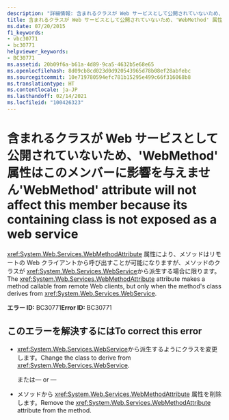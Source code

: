 ```yaml
---
description: "詳細情報: 含まれるクラスが Web サービスとして公開されていないため、'WebMethod' 属性はこのメンバーに影響を与えません"
title: 含まれるクラスが Web サービスとして公開されていないため、'WebMethod' 属性はこのメンバーに影響を与えません
ms.date: 07/20/2015
f1_keywords:
- vbc30771
- bc30771
helpviewer_keywords:
- BC30771
ms.assetid: 20b09f6a-b61a-4d89-9ca5-4632b5e68e65
ms.openlocfilehash: 8d09cb8cd023d0d920543965d78b08ef28abfebc
ms.sourcegitcommit: 10e719780594efc781b15295e499c66f316068b8
ms.translationtype: HT
ms.contentlocale: ja-JP
ms.lasthandoff: 02/14/2021
ms.locfileid: "100426323"
---
```

# <a name="webmethod-attribute-will-not-affect-this-member-because-its-containing-class-is-not-exposed-as-a-web-service"></a><span data-ttu-id="4836f-103">含まれるクラスが Web サービスとして公開されていないため、'WebMethod' 属性はこのメンバーに影響を与えません</span><span class="sxs-lookup"><span data-stu-id="4836f-103">'WebMethod' attribute will not affect this member because its containing class is not exposed as a web service</span></span>

<span data-ttu-id="4836f-104"><xref:System.Web.Services.WebMethodAttribute> 属性により、メソッドはリモートの Web クライアントから呼び出すことが可能になりますが、メソッドのクラスが <xref:System.Web.Services.WebService>から派生する場合に限ります。</span><span class="sxs-lookup"><span data-stu-id="4836f-104">The <xref:System.Web.Services.WebMethodAttribute> attribute makes a method callable from remote Web clients, but only when the method's class derives from <xref:System.Web.Services.WebService>.</span></span>  
  
 <span data-ttu-id="4836f-105">**エラー ID:** BC30771</span><span class="sxs-lookup"><span data-stu-id="4836f-105">**Error ID:** BC30771</span></span>  
  
## <a name="to-correct-this-error"></a><span data-ttu-id="4836f-106">このエラーを解決するには</span><span class="sxs-lookup"><span data-stu-id="4836f-106">To correct this error</span></span>  
  
- <span data-ttu-id="4836f-107"><xref:System.Web.Services.WebService>から派生するようにクラスを変更します。</span><span class="sxs-lookup"><span data-stu-id="4836f-107">Change the class to derive from <xref:System.Web.Services.WebService>.</span></span>  
  
     <span data-ttu-id="4836f-108">または</span><span class="sxs-lookup"><span data-stu-id="4836f-108">— or —</span></span>  
  
- <span data-ttu-id="4836f-109">メソッドから <xref:System.Web.Services.WebMethodAttribute> 属性を削除します。</span><span class="sxs-lookup"><span data-stu-id="4836f-109">Remove the <xref:System.Web.Services.WebMethodAttribute> attribute from the method.</span></span>  
